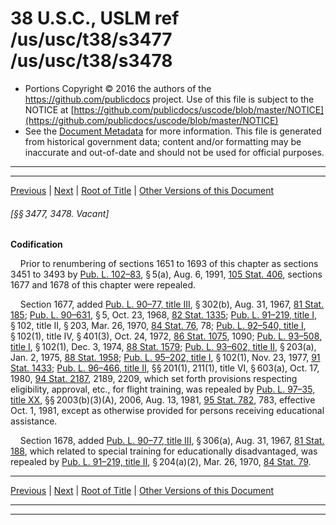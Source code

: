 ---
---

# 38 U.S.C., USLM ref /us/usc/t38/s3477 /us/usc/t38/s3478

* Portions Copyright © 2016 the authors of the https://github.com/publicdocs project.
  Use of this file is subject to the NOTICE at [https://github.com/publicdocs/uscode/blob/master/NOTICE](https://github.com/publicdocs/uscode/blob/master/NOTICE)
* See the [Document Metadata](././../../../../../..//README.md) for more information.
  This file is generated from historical government data; content and/or formatting may be inaccurate and out-of-date and should not be used for official purposes.

----------
----------

[Previous](./../../../../../..//us/usc/t38/ptIII/ch34/schIII/m__us_usc_t38_s3476.md) | [Next](./../../../../../..//us/usc/t38/ptIII/ch34/schIV/m__us_usc_t38_ptIII_ch34_schIV.md) | [Root of Title](./../../../../../../) | [Other Versions of this Document](https://publicdocs.github.io/go/links?ns=uslm&ref=%2Fus%2Fusc%2Ft38%2Fs3477+%2Fus%2Fusc%2Ft38%2Fs3478)

###### \[§§ 3477, 3478. Vacant\]

 __Codification__ 

    Prior to renumbering of sections 1651 to 1693 of this chapter as sections 3451 to 3493 by [Pub. L. 102–83][/us/pl/102/83], § 5(a), Aug. 6, 1991, [105 Stat. 406][/us/stat/105/406], sections 1677 and 1678 of this chapter were repealed.

    Section 1677, added [Pub. L. 90–77, title III][/us/pl/90/77/tIII], § 302(b), Aug. 31, 1967, [81 Stat. 185][/us/stat/81/185]; [Pub. L. 90–631][/us/pl/90/631], § 5, Oct. 23, 1968, [82 Stat. 1335][/us/stat/82/1335]; [Pub. L. 91–219, title I][/us/pl/91/219/tI], § 102, title II, § 203, Mar. 26, 1970, [84 Stat. 76][/us/stat/84/76], 78; [Pub. L. 92–540, title I][/us/pl/92/540/tI], § 102(1), title IV, § 401(3), Oct. 24, 1972, [86 Stat. 1075][/us/stat/86/1075], 1090; [Pub. L. 93–508, title I][/us/pl/93/508/tI], § 102(1), Dec. 3, 1974, [88 Stat. 1579][/us/stat/88/1579]; [Pub. L. 93–602, title II][/us/pl/93/602/tII], § 203(a), Jan. 2, 1975, [88 Stat. 1958][/us/stat/88/1958]; [Pub. L. 95–202, title I][/us/pl/95/202/tI], § 102(1), Nov. 23, 1977, [91 Stat. 1433][/us/stat/91/1433]; [Pub. L. 96–466, title II][/us/pl/96/466/tII], §§ 201(1), 211(1), title VI, § 603(a), Oct. 17, 1980, [94 Stat. 2187][/us/stat/94/2187], 2189, 2209, which set forth provisions respecting eligibility, approval, etc., for flight training, was repealed by [Pub. L. 97–35, title XX][/us/pl/97/35/tXX], §§ 2003(b)(3)(A), 2006, Aug. 13, 1981, [95 Stat. 782][/us/stat/95/782], 783, effective Oct. 1, 1981, except as otherwise provided for persons receiving educational assistance.

    Section 1678, added [Pub. L. 90–77, title III][/us/pl/90/77/tIII], § 306(a), Aug. 31, 1967, [81 Stat. 188][/us/stat/81/188], which related to special training for educationally disadvantaged, was repealed by [Pub. L. 91–219, title II][/us/pl/91/219/tII], § 204(a)(2), Mar. 26, 1970, [84 Stat. 79][/us/stat/84/79].

----------

[Previous](./../../../../../..//us/usc/t38/ptIII/ch34/schIII/m__us_usc_t38_s3476.md) | [Next](./../../../../../..//us/usc/t38/ptIII/ch34/schIV/m__us_usc_t38_ptIII_ch34_schIV.md) | [Root of Title](./../../../../../../) | [Other Versions of this Document](https://publicdocs.github.io/go/links?ns=uslm&ref=%2Fus%2Fusc%2Ft38%2Fs3477+%2Fus%2Fusc%2Ft38%2Fs3478)

----------
----------

[/us/pl/102/83]: https://publicdocs.github.io/go/links?ns=uslm&ref=%2Fus%2Fpl%2F102%2F83
[/us/stat/105/406]: https://publicdocs.github.io/go/links?ns=uslm&ref=%2Fus%2Fstat%2F105%2F406
[/us/pl/90/77/tIII]: https://publicdocs.github.io/go/links?ns=uslm&ref=%2Fus%2Fpl%2F90%2F77%2FtIII
[/us/stat/81/185]: https://publicdocs.github.io/go/links?ns=uslm&ref=%2Fus%2Fstat%2F81%2F185
[/us/pl/90/631]: https://publicdocs.github.io/go/links?ns=uslm&ref=%2Fus%2Fpl%2F90%2F631
[/us/stat/82/1335]: https://publicdocs.github.io/go/links?ns=uslm&ref=%2Fus%2Fstat%2F82%2F1335
[/us/pl/91/219/tI]: https://publicdocs.github.io/go/links?ns=uslm&ref=%2Fus%2Fpl%2F91%2F219%2FtI
[/us/stat/84/76]: https://publicdocs.github.io/go/links?ns=uslm&ref=%2Fus%2Fstat%2F84%2F76
[/us/pl/92/540/tI]: https://publicdocs.github.io/go/links?ns=uslm&ref=%2Fus%2Fpl%2F92%2F540%2FtI
[/us/stat/86/1075]: https://publicdocs.github.io/go/links?ns=uslm&ref=%2Fus%2Fstat%2F86%2F1075
[/us/pl/93/508/tI]: https://publicdocs.github.io/go/links?ns=uslm&ref=%2Fus%2Fpl%2F93%2F508%2FtI
[/us/stat/88/1579]: https://publicdocs.github.io/go/links?ns=uslm&ref=%2Fus%2Fstat%2F88%2F1579
[/us/pl/93/602/tII]: https://publicdocs.github.io/go/links?ns=uslm&ref=%2Fus%2Fpl%2F93%2F602%2FtII
[/us/stat/88/1958]: https://publicdocs.github.io/go/links?ns=uslm&ref=%2Fus%2Fstat%2F88%2F1958
[/us/pl/95/202/tI]: https://publicdocs.github.io/go/links?ns=uslm&ref=%2Fus%2Fpl%2F95%2F202%2FtI
[/us/stat/91/1433]: https://publicdocs.github.io/go/links?ns=uslm&ref=%2Fus%2Fstat%2F91%2F1433
[/us/pl/96/466/tII]: https://publicdocs.github.io/go/links?ns=uslm&ref=%2Fus%2Fpl%2F96%2F466%2FtII
[/us/stat/94/2187]: https://publicdocs.github.io/go/links?ns=uslm&ref=%2Fus%2Fstat%2F94%2F2187
[/us/pl/97/35/tXX]: https://publicdocs.github.io/go/links?ns=uslm&ref=%2Fus%2Fpl%2F97%2F35%2FtXX
[/us/stat/95/782]: https://publicdocs.github.io/go/links?ns=uslm&ref=%2Fus%2Fstat%2F95%2F782
[/us/pl/90/77/tIII]: https://publicdocs.github.io/go/links?ns=uslm&ref=%2Fus%2Fpl%2F90%2F77%2FtIII
[/us/stat/81/188]: https://publicdocs.github.io/go/links?ns=uslm&ref=%2Fus%2Fstat%2F81%2F188
[/us/pl/91/219/tII]: https://publicdocs.github.io/go/links?ns=uslm&ref=%2Fus%2Fpl%2F91%2F219%2FtII
[/us/stat/84/79]: https://publicdocs.github.io/go/links?ns=uslm&ref=%2Fus%2Fstat%2F84%2F79


